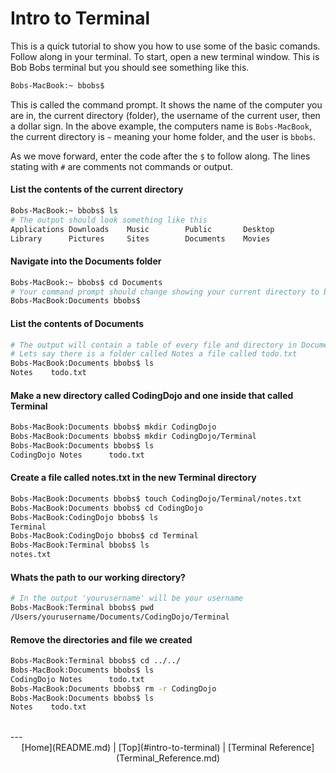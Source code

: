 # Intro to Terminal
This is a quick tutorial to show you how to use some of the basic comands. Follow along in your terminal. To start, open a new terminal window. This is Bob Bobs terminal but you should see something like this.

```bash
Bobs-MacBook:~ bbobs$
```

This is called the command prompt. It shows the name of the computer you are in, the current directory (folder), the username of the current user, then a dollar sign. In the above example, the computers name is ```Bobs-MacBook```, the current directory is ```~``` meaning your home folder, and the user is ```bbobs```.

As we move forward, enter the code after the ```$``` to follow along. The lines stating with ```#``` are comments not commands or output.

#### List the contents of the current directory
```bash
Bobs-MacBook:~ bbobs$ ls
# The output should look something like this
Applications Downloads    Music        Public       Desktop      
Library      Pictures     Sites        Documents    Movies
```
#### Navigate into the Documents folder
```bash
Bobs-MacBook:~ bbobs$ cd Documents
# Your command prompt should change showing your current directory to be Documents
Bobs-MacBook:Documents bbobs$
```
#### List the contents of Documents
```bash
# The output will contain a table of every file and directory in Documents
# Lets say there is a folder called Notes a file called todo.txt
Bobs-MacBook:Documents bbobs$ ls
Notes    todo.txt
```
#### Make a new directory called CodingDojo and one inside that called Terminal
```bash
Bobs-MacBook:Documents bbobs$ mkdir CodingDojo
Bobs-MacBook:Documents bbobs$ mkdir CodingDojo/Terminal
Bobs-MacBook:Documents bbobs$ ls
CodingDojo Notes      todo.txt  
```
#### Create a file called notes.txt in the new Terminal directory
```bash
Bobs-MacBook:Documents bbobs$ touch CodingDojo/Terminal/notes.txt
Bobs-MacBook:Documents bbobs$ cd CodingDojo
Bobs-MacBook:CodingDojo bbobs$ ls
Terminal
Bobs-MacBook:CodingDojo bbobs$ cd Terminal
Bobs-MacBook:Terminal bbobs$ ls
notes.txt
```
#### Whats the path to our working directory?
```bash
# In the output 'yourusername' will be your username
Bobs-MacBook:Terminal bbobs$ pwd
/Users/yourusername/Documents/CodingDojo/Terminal
```

#### Remove the directories and file we created
```bash
Bobs-MacBook:Terminal bbobs$ cd ../../
Bobs-MacBook:Documents bbobs$ ls
CodingDojo Notes      todo.txt  
Bobs-MacBook:Documents bbobs$ rm -r CodingDojo
Bobs-MacBook:Documents bbobs$ ls
Notes    todo.txt  
```

<br>
---
<center>[Home](README.md) | [Top](#intro-to-terminal) | [Terminal Reference](Terminal_Reference.md)</center>
